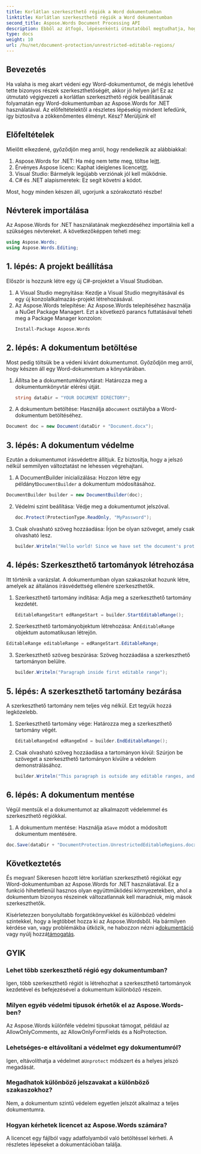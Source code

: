 ```yaml
---
title: Korlátlan szerkeszthető régiók a Word dokumentumban
linktitle: Korlátlan szerkeszthető régiók a Word dokumentumban
second_title: Aspose.Words Document Processing API
description: Ebből az átfogó, lépésenkénti útmutatóból megtudhatja, hogyan hozhat létre korlátlan szerkeszthető régiókat egy Word-dokumentumban az Aspose.Words for .NET használatával.
type: docs
weight: 10
url: /hu/net/document-protection/unrestricted-editable-regions/
---
```

## Bevezetés

Ha valaha is meg akart védeni egy Word-dokumentumot, de mégis lehetővé tette bizonyos részek szerkeszthetőségét, akkor jó helyen jár! Ez az útmutató végigvezeti a korlátlan szerkeszthető régiók beállításának folyamatán egy Word-dokumentumban az Aspose.Words for .NET használatával. Az előfeltételektől a részletes lépésekig mindent lefedünk, így biztosítva a zökkenőmentes élményt. Kész? Merüljünk el!

## Előfeltételek

Mielőtt elkezdené, győződjön meg arról, hogy rendelkezik az alábbiakkal:

1.  Aspose.Words for .NET: Ha még nem tette meg, töltse le[itt](https://releases.aspose.com/words/net/).
2. Érvényes Aspose licenc: Kaphat ideiglenes licencet[itt](https://purchase.aspose.com/temporary-license/).
3. Visual Studio: Bármelyik legújabb verziónak jól kell működnie.
4. C# és .NET alapismeretek: Ez segít követni a kódot.

Most, hogy minden készen áll, ugorjunk a szórakoztató részbe!

## Névterek importálása

Az Aspose.Words for .NET használatának megkezdéséhez importálnia kell a szükséges névtereket. A következőképpen teheti meg:

```csharp
using Aspose.Words;
using Aspose.Words.Editing;
```

## 1. lépés: A projekt beállítása

Először is hozzunk létre egy új C#-projektet a Visual Studióban.

1. A Visual Studio megnyitása: Kezdje a Visual Studio megnyitásával és egy új konzolalkalmazás-projekt létrehozásával.
2. Az Aspose.Words telepítése: Az Aspose.Words telepítéséhez használja a NuGet Package Managert. Ezt a következő parancs futtatásával teheti meg a Package Manager konzolon:
   ```sh
   Install-Package Aspose.Words
   ```

## 2. lépés: A dokumentum betöltése

Most pedig töltsük be a védeni kívánt dokumentumot. Győződjön meg arról, hogy készen áll egy Word-dokumentum a könyvtárában.

1. Állítsa be a dokumentumkönyvtárat: Határozza meg a dokumentumkönyvtár elérési útját.
   ```csharp
   string dataDir = "YOUR DOCUMENT DIRECTORY";
   ```
2.  A dokumentum betöltése: Használja a`Document` osztályba a Word-dokumentum betöltéséhez.
   ```csharp
   Document doc = new Document(dataDir + "Document.docx");
   ```

## 3. lépés: A dokumentum védelme

Ezután a dokumentumot írásvédettre állítjuk. Ez biztosítja, hogy a jelszó nélkül semmilyen változtatást ne lehessen végrehajtani.

1.  A DocumentBuilder inicializálása: Hozzon létre egy példányt`DocumentBuilder` a dokumentum módosításához.
   ```csharp
   DocumentBuilder builder = new DocumentBuilder(doc);
   ```
2. Védelmi szint beállítása: Védje meg a dokumentumot jelszóval.
   ```csharp
   doc.Protect(ProtectionType.ReadOnly, "MyPassword");
   ```
3. Csak olvasható szöveg hozzáadása: Írjon be olyan szöveget, amely csak olvasható lesz.
   ```csharp
   builder.Writeln("Hello world! Since we have set the document's protection level to read-only, we cannot edit this paragraph without the password.");
   ```

## 4. lépés: Szerkeszthető tartományok létrehozása

Itt történik a varázslat. A dokumentumban olyan szakaszokat hozunk létre, amelyek az általános írásvédettség ellenére szerkeszthetők.

1. Szerkeszthető tartomány indítása: Adja meg a szerkeszthető tartomány kezdetét.
   ```csharp
   EditableRangeStart edRangeStart = builder.StartEditableRange();
   ```
2.  Szerkeszthető tartományobjektum létrehozása: An`EditableRange` objektum automatikusan létrejön.
   ```csharp
   EditableRange editableRange = edRangeStart.EditableRange;
   ```
3. Szerkeszthető szöveg beszúrása: Szöveg hozzáadása a szerkeszthető tartományon belülre.
   ```csharp
   builder.Writeln("Paragraph inside first editable range");
   ```

## 5. lépés: A szerkeszthető tartomány bezárása

A szerkeszthető tartomány nem teljes vég nélkül. Ezt tegyük hozzá legközelebb.

1. Szerkeszthető tartomány vége: Határozza meg a szerkeszthető tartomány végét.
   ```csharp
   EditableRangeEnd edRangeEnd = builder.EndEditableRange();
   ```
2. Csak olvasható szöveg hozzáadása a tartományon kívül: Szúrjon be szöveget a szerkeszthető tartományon kívülre a védelem demonstrálásához.
   ```csharp
   builder.Writeln("This paragraph is outside any editable ranges, and cannot be edited.");
   ```

## 6. lépés: A dokumentum mentése

Végül mentsük el a dokumentumot az alkalmazott védelemmel és szerkeszthető régiókkal.

1.  A dokumentum mentése: Használja a`Save` módot a módosított dokumentum mentésére.
   ```csharp
   doc.Save(dataDir + "DocumentProtection.UnrestrictedEditableRegions.docx");
   ```

## Következtetés

És megvan! Sikeresen hozott létre korlátlan szerkeszthető régiókat egy Word-dokumentumban az Aspose.Words for .NET használatával. Ez a funkció hihetetlenül hasznos olyan együttműködési környezetekben, ahol a dokumentum bizonyos részeinek változatlannak kell maradniuk, míg mások szerkeszthetők. 

 Kísérletezzen bonyolultabb forgatókönyvekkel és különböző védelmi szintekkel, hogy a legtöbbet hozza ki az Aspose.Wordsből. Ha bármilyen kérdése van, vagy problémákba ütközik, ne habozzon nézni a[dokumentáció](https://reference.aspose.com/words/net/) vagy nyúlj hozzá[támogatás](https://forum.aspose.com/c/words/8).

## GYIK

### Lehet több szerkeszthető régió egy dokumentumban?
Igen, több szerkeszthető régiót is létrehozhat a szerkeszthető tartományok kezdetével és befejezésével a dokumentum különböző részein.

### Milyen egyéb védelmi típusok érhetők el az Aspose.Words-ben?
Az Aspose.Words különféle védelmi típusokat támogat, például az AllowOnlyComments, az AllowOnlyFormFields és a NoProtection.

### Lehetséges-e eltávolítani a védelmet egy dokumentumról?
 Igen, eltávolíthatja a védelmet a`Unprotect` módszert és a helyes jelszó megadását.

### Megadhatok különböző jelszavakat a különböző szakaszokhoz?
Nem, a dokumentum szintű védelem egyetlen jelszót alkalmaz a teljes dokumentumra.

### Hogyan kérhetek licencet az Aspose.Words számára?
A licencet egy fájlból vagy adatfolyamból való betöltéssel kérheti. A részletes lépéseket a dokumentációban találja.
